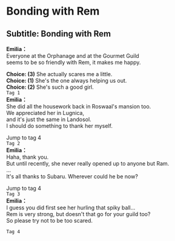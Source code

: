 # Bonding with Rem

  
## Subtitle: Bonding with Rem
  
**Emilia：**  
Everyone at the Orphanage and at the Gourmet Guild  
seems to be so friendly with Rem, it makes me happy.  
  
**Choice: (3)**  She actually scares me a little.  
**Choice: (1)**  She's the one always helping us out.  
**Choice: (2)**  She's such a good girl.  
`Tag 1`  
**Emilia：**  
She did all the housework back in Roswaal's mansion too.  
We appreciated her in Lugnica,  
 and it's just the same in Landosol.  
I should do something to thank her myself.  
  
Jump to tag 4  
`Tag 2`  
**Emilia：**  
Haha, thank you.  
But until recently, she never really opened up to anyone but Ram.  
...  
It's all thanks to Subaru. Wherever could he be now?  
  
Jump to tag 4  
`Tag 3`  
**Emilia：**  
I guess you did first see her hurling that spiky ball...  
Rem is very strong, but doesn't that go for your guild too?  
So please try not to be too scared.  
  
`Tag 4`  
